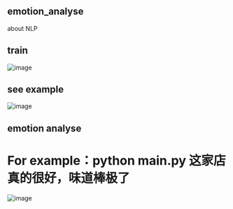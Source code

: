 ## emotion_analyse
about NLP
## train
![image](https://github.com/jinzitian/emotion_analyse/tree/master/image/train.png)
## see example
![image](https://github.com/jinzitian/emotion_analyse/tree/master/image/example.png)
## emotion analyse 
# For example：python main.py 这家店真的很好，味道棒极了
![image](https://github.com/jinzitian/emotion_analyse/tree/master/image/sentence.png)
